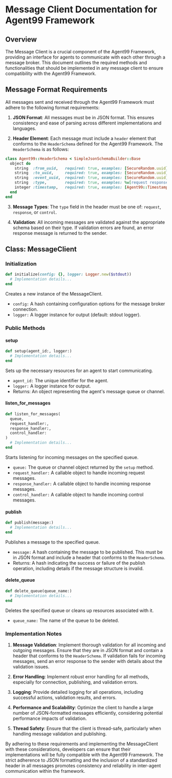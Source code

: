 # Message Client Documentation for Agent99 Framework

## Overview

The Message Client is a crucial component of the Agent99 Framework, providing an interface for agents to communicate with each other through a message broker. This document outlines the required methods and functionalities that should be implemented in any message client to ensure compatibility with the Agent99 Framework.

## Message Format Requirements

All messages sent and received through the Agent99 Framework must adhere to the following format requirements:

1. **JSON Format**: All messages must be in JSON format. This ensures consistency and ease of parsing across different implementations and languages.

2. **Header Element**: Each message must include a `header` element that conforms to the `HeaderSchema` defined for the Agent99 Framework. The `HeaderSchema` is as follows:

```ruby
class Agent99::HeaderSchema < SimpleJsonSchemaBuilder::Base
  object do
    string  :from_uuid,   required: true, examples: [SecureRandom.uuid]
    string  :to_uuid,     required: true, examples: [SecureRandom.uuid]
    string  :event_uuid,  required: true, examples: [SecureRandom.uuid]
    string  :type,        required: true, examples: %w[request response control]
    integer :timestamp,   required: true, examples: [Agent99::Timestamp.new.to_i]
  end
end
```

3. **Message Types**: The `type` field in the header must be one of: `request`, `response`, or `control`.

4. **Validation**: All incoming messages are validated against the appropriate schema based on their type. If validation errors are found, an error response message is returned to the sender.

## Class: MessageClient

### Initialization

```ruby
def initialize(config: {}, logger: Logger.new($stdout))
  # Implementation details...
end
```

Creates a new instance of the MessageClient.

- `config:` A hash containing configuration options for the message broker connection.
- `logger:` A logger instance for output (default: stdout logger).

### Public Methods

#### setup

```ruby
def setup(agent_id:, logger:)
  # Implementation details...
end
```

Sets up the necessary resources for an agent to start communicating.

- `agent_id:` The unique identifier for the agent.
- `logger:` A logger instance for output.
- Returns: An object representing the agent's message queue or channel.

#### listen_for_messages

```ruby
def listen_for_messages(
  queue,
  request_handler:,
  response_handler:,
  control_handler:
)
  # Implementation details...
end
```

Starts listening for incoming messages on the specified queue.

- `queue:` The queue or channel object returned by the `setup` method.
- `request_handler:` A callable object to handle incoming request messages.
- `response_handler:` A callable object to handle incoming response messages.
- `control_handler:` A callable object to handle incoming control messages.

#### publish

```ruby
def publish(message:)
  # Implementation details...
end
```

Publishes a message to the specified queue.

- `message:` A hash containing the message to be published. This must be in JSON format and include a header that conforms to the `HeaderSchema`.
- Returns: A hash indicating the success or failure of the publish operation, including details if the message structure is invalid.

#### delete_queue

```ruby
def delete_queue(queue_name:)
  # Implementation details...
end
```

Deletes the specified queue or cleans up resources associated with it.

- `queue_name:` The name of the queue to be deleted.

### Implementation Notes

1. **Message Validation**: Implement thorough validation for all incoming and outgoing messages. Ensure that they are in JSON format and contain a header that conforms to the `HeaderSchema`. If validation fails for incoming messages, send an error response to the sender with details about the validation issues.

2. **Error Handling**: Implement robust error handling for all methods, especially for connection, publishing, and validation errors.

3. **Logging**: Provide detailed logging for all operations, including successful actions, validation results, and errors.

4. **Performance and Scalability**: Optimize the client to handle a large number of JSON-formatted messages efficiently, considering potential performance impacts of validation.

5. **Thread Safety**: Ensure that the client is thread-safe, particularly when handling message validation and publishing.

By adhering to these requirements and implementing the MessageClient with these considerations, developers can ensure that their implementations will be fully compatible with the Agent99 Framework. The strict adherence to JSON formatting and the inclusion of a standardized header in all messages promotes consistency and reliability in inter-agent communication within the framework.

